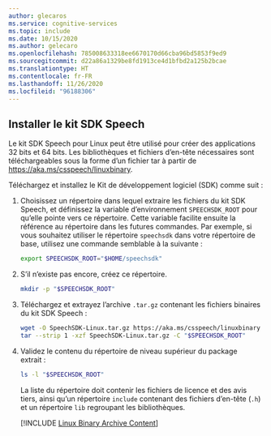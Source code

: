 ```yaml
---
author: glecaros
ms.service: cognitive-services
ms.topic: include
ms.date: 10/15/2020
ms.author: gelecaro
ms.openlocfilehash: 785008633318ee6670170d66cba96bd5853f9ed9
ms.sourcegitcommit: d22a86a1329be8fd1913ce4d1bfbd2a125b2bcae
ms.translationtype: HT
ms.contentlocale: fr-FR
ms.lasthandoff: 11/26/2020
ms.locfileid: "96188306"
---
```

## <a name="install-speech-sdk"></a>Installer le kit SDK Speech

Le kit SDK Speech pour Linux peut être utilisé pour créer des applications 32 bits et 64 bits. Les bibliothèques et fichiers d’en-tête nécessaires sont téléchargeables sous la forme d’un fichier tar à partir de https://aka.ms/csspeech/linuxbinary.

Téléchargez et installez le Kit de développement logiciel (SDK) comme suit :

1. Choisissez un répertoire dans lequel extraire les fichiers du kit SDK Speech, et définissez la variable d’environnement `SPEECHSDK_ROOT` pour qu’elle pointe vers ce répertoire. Cette variable facilite ensuite la référence au répertoire dans les futures commandes. Par exemple, si vous souhaitez utiliser le répertoire `speechsdk` dans votre répertoire de base, utilisez une commande semblable à la suivante :

   ```sh
   export SPEECHSDK_ROOT="$HOME/speechsdk"
   ```

1. S’il n’existe pas encore, créez ce répertoire.

   ```sh
   mkdir -p "$SPEECHSDK_ROOT"
   ```

1. Téléchargez et extrayez l’archive `.tar.gz` contenant les fichiers binaires du kit SDK Speech :

   ```sh
   wget -O SpeechSDK-Linux.tar.gz https://aka.ms/csspeech/linuxbinary
   tar --strip 1 -xzf SpeechSDK-Linux.tar.gz -C "$SPEECHSDK_ROOT"
   ```

1. Validez le contenu du répertoire de niveau supérieur du package extrait :

   ```sh
   ls -l "$SPEECHSDK_ROOT"
   ```

   La liste du répertoire doit contenir les fichiers de licence et des avis tiers, ainsi qu’un répertoire `include` contenant des fichiers d’en-tête (`.h`) et un répertoire `lib` regroupant les bibliothèques.

   [!INCLUDE [Linux Binary Archive Content](~/includes/cognitive-services-speech-service-linuxbinary-content.md)]